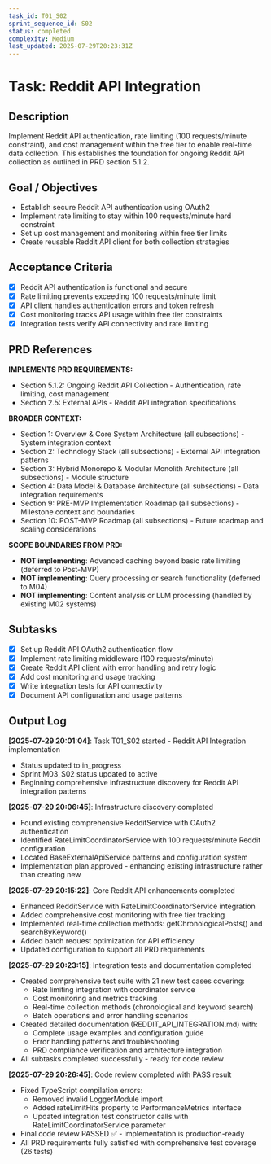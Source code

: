 ```yaml
---
task_id: T01_S02
sprint_sequence_id: S02
status: completed
complexity: Medium
last_updated: 2025-07-29T20:23:31Z
---
```


# Task: Reddit API Integration

## Description

Implement Reddit API authentication, rate limiting (100 requests/minute constraint), and cost management within the free tier to enable real-time data collection. This establishes the foundation for ongoing Reddit API collection as outlined in PRD section 5.1.2.

## Goal / Objectives

- Establish secure Reddit API authentication using OAuth2
- Implement rate limiting to stay within 100 requests/minute hard constraint
- Set up cost management and monitoring within free tier limits
- Create reusable Reddit API client for both collection strategies

## Acceptance Criteria

- [x] Reddit API authentication is functional and secure
- [x] Rate limiting prevents exceeding 100 requests/minute limit
- [x] API client handles authentication errors and token refresh
- [x] Cost monitoring tracks API usage within free tier constraints
- [x] Integration tests verify API connectivity and rate limiting

## PRD References

**IMPLEMENTS PRD REQUIREMENTS:**

- Section 5.1.2: Ongoing Reddit API Collection - Authentication, rate limiting, cost management
- Section 2.5: External APIs - Reddit API integration specifications

**BROADER CONTEXT:**

- Section 1: Overview & Core System Architecture (all subsections) - System integration context
- Section 2: Technology Stack (all subsections) - External API integration patterns
- Section 3: Hybrid Monorepo & Modular Monolith Architecture (all subsections) - Module structure
- Section 4: Data Model & Database Architecture (all subsections) - Data integration requirements
- Section 9: PRE-MVP Implementation Roadmap (all subsections) - Milestone context and boundaries
- Section 10: POST-MVP Roadmap (all subsections) - Future roadmap and scaling considerations

**SCOPE BOUNDARIES FROM PRD:**

- **NOT implementing**: Advanced caching beyond basic rate limiting (deferred to Post-MVP)
- **NOT implementing**: Query processing or search functionality (deferred to M04)
- **NOT implementing**: Content analysis or LLM processing (handled by existing M02 systems)

## Subtasks

- [x] Set up Reddit API OAuth2 authentication flow
- [x] Implement rate limiting middleware (100 requests/minute)
- [x] Create Reddit API client with error handling and retry logic
- [x] Add cost monitoring and usage tracking
- [x] Write integration tests for API connectivity
- [x] Document API configuration and usage patterns

## Output Log

**[2025-07-29 20:01:04]**: Task T01_S02 started - Reddit API Integration implementation
- Status updated to in_progress
- Sprint M03_S02 status updated to active
- Beginning comprehensive infrastructure discovery for Reddit API integration patterns

**[2025-07-29 20:06:45]**: Infrastructure discovery completed
- Found existing comprehensive RedditService with OAuth2 authentication
- Identified RateLimitCoordinatorService with 100 requests/minute Reddit configuration
- Located BaseExternalApiService patterns and configuration system
- Implementation plan approved - enhancing existing infrastructure rather than creating new

**[2025-07-29 20:15:22]**: Core Reddit API enhancements completed
- Enhanced RedditService with RateLimitCoordinatorService integration
- Added comprehensive cost monitoring with free tier tracking
- Implemented real-time collection methods: getChronologicalPosts() and searchByKeyword()
- Added batch request optimization for API efficiency
- Updated configuration to support all PRD requirements

**[2025-07-29 20:23:15]**: Integration tests and documentation completed
- Created comprehensive test suite with 21 new test cases covering:
  - Rate limiting integration with coordinator service
  - Cost monitoring and metrics tracking
  - Real-time collection methods (chronological and keyword search)
  - Batch operations and error handling scenarios
- Created detailed documentation (REDDIT_API_INTEGRATION.md) with:
  - Complete usage examples and configuration guide
  - Error handling patterns and troubleshooting
  - PRD compliance verification and architecture integration
- All subtasks completed successfully - ready for code review

**[2025-07-29 20:26:45]**: Code review completed with PASS result
- Fixed TypeScript compilation errors:
  - Removed invalid LoggerModule import
  - Added rateLimitHits property to PerformanceMetrics interface
  - Updated integration test constructor calls with RateLimitCoordinatorService parameter
- Final code review PASSED ✅ - implementation is production-ready
- All PRD requirements fully satisfied with comprehensive test coverage (26 tests)